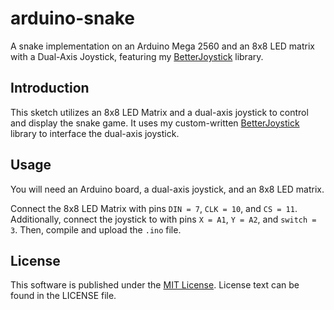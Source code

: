 # arduino-snake
A snake implementation on an Arduino Mega 2560 and an 8x8 LED matrix with a Dual-Axis Joystick, featuring my [BetterJoystick](https://github.com/lionrocker/better-joystick) library.

## Introduction

This sketch utilizes an 8x8 LED Matrix and a dual-axis joystick to control and display the snake game. It uses my custom-written [BetterJoystick](https://github.com/lionrocker/better-joystick) library to interface the dual-axis joystick.

## Usage

You will need an Arduino board, a dual-axis joystick, and an 8x8 LED matrix.

Connect the 8x8 LED Matrix with pins `DIN = 7`, `CLK = 10`, and `CS = 11`. Additionally, connect the joystick to with pins `X = A1`, `Y = A2`, and `switch = 3`. Then, compile and upload the `.ino` file.

## License

This software is published under the [MIT License](https://opensource.org/licenses/MIT). License text can be found in the LICENSE file.

